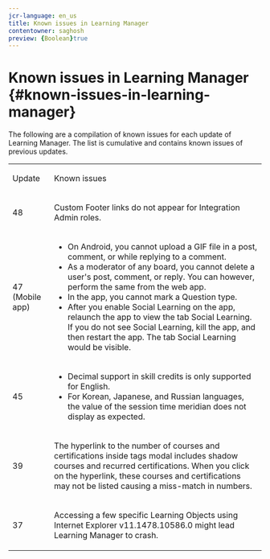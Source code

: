 ```yaml
---
jcr-language: en_us
title: Known issues in Learning Manager
contentowner: saghosh
preview: {Boolean}true
---
```



# Known issues in Learning Manager {#known-issues-in-learning-manager}

The following are a compilation of known issues for each update of Learning Manager. The list is cumulative and contains known issues of previous updates.

<table> 
 <tbody>
  <tr> 
   <td><p>Update</p></td> 
   <td><p>Known issues</p></td> 
  </tr> 
  <tr> 
   <td><p>48</p></td> 
   <td><p>Custom Footer links do not appear for Integration Admin roles.</p></td> 
  </tr> 
  <tr> 
   <td><p>47 (Mobile app)</p></td> 
   <td><p> </p> 
    <ul> 
     <li>On Android, you cannot upload a GIF file in a post, comment, or while replying to a comment.</li> 
     <li>As a moderator of any board, you cannot delete a user's post, comment, or reply. You can however, perform the same from the web app.</li> 
     <li>In the app, you cannot mark a Question type.</li> 
     <li>After you enable Social Learning on the app, relaunch the app to view the tab Social Learning. If you do not see Social Learning, kill the app, and then restart the app. The tab Social Learning would be visible.</li> 
    </ul><p></p></td> 
  </tr> 
  <tr> 
   <td><p>45</p></td> 
   <td><p> </p> 
    <ul> 
     <li>Decimal support in skill credits is only supported for English.</li> 
     <li>For Korean, Japanese, and Russian languages, the value of the session time meridian does not display as expected.</li> 
    </ul><p></p></td> 
  </tr> 
  <tr> 
   <td><p>39</p></td> 
   <td><p>The hyperlink to the number of courses and certifications inside tags modal includes shadow courses and recurred certifications. When you click on the hyperlink, these courses and certifications may not be listed causing a miss-match in numbers.</p></td> 
  </tr> 
  <tr> 
   <td><p>37</p></td> 
   <td><p>Accessing a few specific Learning Objects using Internet Explorer v11.1478.10586.0 might lead Learning Manager to crash.</p></td> 
  </tr> 
 </tbody>
</table>


